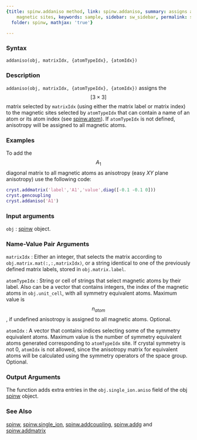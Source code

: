 ```yaml
---
{title: spinw.addaniso method, link: spinw.addaniso, summary: assigns anisotropy to
    magnetic sites, keywords: sample, sidebar: sw_sidebar, permalink: spinw_addaniso.html,
  folder: spinw, mathjax: 'true'}

---
```

  
### Syntax
  
`addaniso(obj, matrixIdx, {atomTypeIdx}, {atomIdx})`
  
### Description
  
`addaniso(obj, matrixIdx, {atomTypeIdx}, {atomIdx})` assigns the
$$[3\times 3]$$ matrix selected by `matrixIdx` (using either the matrix
label or matrix index) to the magnetic sites selected by `atomTypeIdx`
that can contain a name of an atom or its atom index (see [spinw.atom](spinw_atom.html)).
If `atomTypeIdx` is not defined, anisotropy will be assigned to all
magnetic atoms.
  
### Examples
  
To add the $$A_1$$ diagonal matrix to all magnetic atoms as
anisotropy (easy *XY* plane anisotropy) use the following code:
 
```matlab
cryst.addmatrix('label','A1','value',diag([-0.1 -0.1 0]))
cryst.gencoupling
cryst.addaniso('A1')
```
  
### Input arguments
 
`obj`
: [spinw](spinw.html) object.
 
### Name-Value Pair Arguments
  
`matrixIdx`
: Either an integer, that selects the matrix according to
  `obj.matrix.mat(:,:,matrixIdx)`, or a string identical to one
  of the previously defined matrix labels, stored in
  `obj.matrix.label`.
  
`atomTypeIdx`
: String or cell of strings that select magnetic atoms by
  their label. Also can be a vector that contains integers, the index of
  the magnetic atoms in `obj.unit_cell`, with all symmetry equivalent
  atoms. Maximum value is $$n_{atom}$$, if undefined anisotropy is assigned to
  all magnetic atoms. Optional.
 
`atomIdx`
: A vector that contains indices selecting some of the
  symmetry equivalent atoms. Maximum value is the number of symmetry
  equivalent atoms generated corresponding to `atomTypeIdx` site. If
  crystal symmetry is not 0, `atomIdx` is not allowed, since the
  anisotropy matrix for equivalent atoms will be calculated using the
  symmetry operators of the space group. Optional.
  
### Output Arguments
  
The function adds extra entries in the `obj.single_ion.aniso` field of the
obj [spinw](spinw.html) object.
  
### See Also
  
[spinw](spinw.html), [spinw.single_ion](spinw_single_ion.html), [spinw.addcoupling](spinw_addcoupling.html), [spinw.addg](spinw_addg.html) and [spinw.addmatrix](spinw_addmatrix.html)
 

